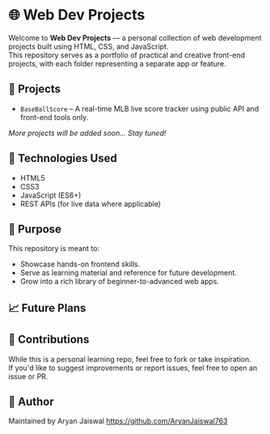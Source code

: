 # 🌐 Web Dev Projects

Welcome to **Web Dev Projects** — a personal collection of web development projects built using HTML, CSS, and JavaScript.  
This repository serves as a portfolio of practical and creative front-end projects, with each folder representing a separate app or feature.

## 📁 Projects

- `BaseBallScore` – A real-time MLB live score tracker using public API and front-end tools only.

_More projects will be added soon... Stay tuned!_

## 🚀 Technologies Used

- HTML5
- CSS3
- JavaScript (ES6+)
- REST APIs (for live data where applicable)

## 📌 Purpose

This repository is meant to:
- Showcase hands-on frontend skills.
- Serve as learning material and reference for future development.
- Grow into a rich library of beginner-to-advanced web apps.

## 📈 Future Plans



## 🙌 Contributions

While this is a personal learning repo, feel free to fork or take inspiration.  
If you'd like to suggest improvements or report issues, feel free to open an issue or PR.

## 🧠 Author

Maintained by Aryan Jaiswal 
https://github.com/AryanJaiswal763
